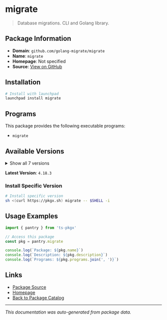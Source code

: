 # migrate

> Database migrations. CLI and Golang library.

## Package Information

- **Domain**: `github.com/golang-migrate/migrate`
- **Name**: `migrate`
- **Homepage**: Not specified
- **Source**: [View on GitHub](https://github.com/pkgxdev/pantry/tree/main/projects/github.com/golang-migrate/migrate/package.yml)

## Installation

```bash
# Install with launchpad
launchpad install migrate
```

## Programs

This package provides the following executable programs:

- `migrate`

## Available Versions

<details>
<summary>Show all 7 versions</summary>

- `4.18.3`, `4.18.2`, `4.18.1`, `4.18.0`, `4.17.1`
- `4.17.0`, `4.16.2`

</details>

**Latest Version**: `4.18.3`

### Install Specific Version

```bash
# Install specific version
sh <(curl https://pkgx.sh) migrate -- $SHELL -i
```

## Usage Examples

```typescript
import { pantry } from 'ts-pkgx'

// Access this package
const pkg = pantry.migrate

console.log(`Package: ${pkg.name}`)
console.log(`Description: ${pkg.description}`)
console.log(`Programs: ${pkg.programs.join(', ')}`)
```

## Links

- [Package Source](https://github.com/pkgxdev/pantry/tree/main/projects/github.com/golang-migrate/migrate/package.yml)
- [Homepage](#)
- [Back to Package Catalog](../package-catalog.md)

---

*This documentation was auto-generated from package data.*
